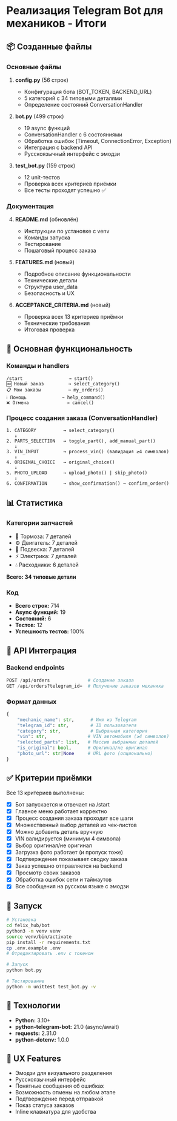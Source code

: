 # Реализация Telegram Bot для механиков - Итоги

## 📦 Созданные файлы

### Основные файлы
1. **config.py** (56 строк)
   - Конфигурация бота (BOT_TOKEN, BACKEND_URL)
   - 5 категорий с 34 типовыми деталями
   - Определение состояний ConversationHandler

2. **bot.py** (499 строк)
   - 19 async функций
   - ConversationHandler с 6 состояниями
   - Обработка ошибок (Timeout, ConnectionError, Exception)
   - Интеграция с backend API
   - Русскоязычный интерфейс с эмодзи

3. **test_bot.py** (159 строк)
   - 12 unit-тестов
   - Проверка всех критериев приёмки
   - Все тесты проходят успешно ✅

### Документация
4. **README.md** (обновлён)
   - Инструкции по установке с venv
   - Команды запуска
   - Тестирование
   - Пошаговый процесс заказа

5. **FEATURES.md** (новый)
   - Подробное описание функциональности
   - Технические детали
   - Структура user_data
   - Безопасность и UX

6. **ACCEPTANCE_CRITERIA.md** (новый)
   - Проверка всех 13 критериев приёмки
   - Технические требования
   - Итоговая проверка

## 🎯 Основная функциональность

### Команды и handlers
```
/start                 → start()
🆕 Новый заказ         → select_category()
📋 Мои заказы          → my_orders()
ℹ️ Помощь             → help_command()
❌ Отмена              → cancel()
```

### Процесс создания заказа (ConversationHandler)
```
1. CATEGORY          → select_category()
   ↓
2. PARTS_SELECTION   → toggle_part(), add_manual_part()
   ↓
3. VIN_INPUT         → process_vin() (валидация ≥4 символов)
   ↓
4. ORIGINAL_CHOICE   → original_choice()
   ↓
5. PHOTO_UPLOAD      → upload_photo() | skip_photo()
   ↓
6. CONFIRMATION      → show_confirmation() → confirm_order()
```

## 📊 Статистика

### Категории запчастей
- 🔧 Тормоза: 7 деталей
- ⚙️ Двигатель: 7 деталей
- 🔩 Подвеска: 7 деталей
- ⚡ Электрика: 7 деталей
- 💧 Расходники: 6 деталей

**Всего: 34 типовые детали**

### Код
- **Всего строк:** 714
- **Async функций:** 19
- **Состояний:** 6
- **Тестов:** 12
- **Успешность тестов:** 100%

## 🔌 API Интеграция

### Backend endpoints
```python
POST /api/orders              # Создание заказа
GET /api/orders?telegram_id=  # Получение заказов механика
```

### Формат данных
```python
{
    "mechanic_name": str,      # Имя из Telegram
    "telegram_id": str,        # ID пользователя
    "category": str,           # Выбранная категория
    "vin": str,               # VIN автомобиля (≥4 символов)
    "selected_parts": list,   # Массив выбранных деталей
    "is_original": bool,      # Оригинал/не оригинал
    "photo_url": str|None     # URL фото (опционально)
}
```

## ✅ Критерии приёмки

Все 13 критериев выполнены:
- [x] Бот запускается и отвечает на /start
- [x] Главное меню работает корректно
- [x] Процесс создания заказа проходит все шаги
- [x] Множественный выбор деталей из чек-листов
- [x] Можно добавить деталь вручную
- [x] VIN валидируется (минимум 4 символа)
- [x] Выбор оригинал/не оригинал
- [x] Загрузка фото работает (и пропуск тоже)
- [x] Подтверждение показывает сводку заказа
- [x] Заказ успешно отправляется на backend
- [x] Просмотр своих заказов
- [x] Обработка ошибок сети и таймаутов
- [x] Все сообщения на русском языке с эмодзи

## 🚀 Запуск

```bash
# Установка
cd felix_hub/bot
python3 -m venv venv
source venv/bin/activate
pip install -r requirements.txt
cp .env.example .env
# Отредактировать .env с токеном

# Запуск
python bot.py

# Тестирование
python -m unittest test_bot.py -v
```

## 📝 Технологии

- **Python:** 3.10+
- **python-telegram-bot:** 21.0 (async/await)
- **requests:** 2.31.0
- **python-dotenv:** 1.0.0

## 🎨 UX Features

- Эмодзи для визуального разделения
- Русскоязычный интерфейс
- Понятные сообщения об ошибках
- Возможность отмены на любом этапе
- Подтверждение перед отправкой
- Показ статуса заказов
- Inline клавиатура для удобства
